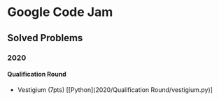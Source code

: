 # Google Code Jam
## Solved Problems
### 2020
#### Qualification Round
- Vestigium (7pts) [[Python](2020/Qualification Round/vestigium.py)]